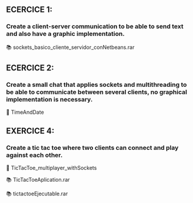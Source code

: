 
## ECERCICE 1:
### Create a client-server communication to be able to send text and also have a graphic implementation.  

:books: sockets_basico_cliente_servidor_conNetbeans.rar


## ECERCICE 2:
### Create a small chat that applies sockets and multithreading to be able to communicate between several clients, no graphical implementation is necessary.  

:open_file_folder: TimeAndDate


## EXERCICE 4:
### Create a tic tac toe where two clients can connect and play against each other.  

:open_file_folder: TicTacToe_multiplayer_withSockets  

:books: TicTacToeAplication.rar  

:books: tictactoeEjecutable.rar

